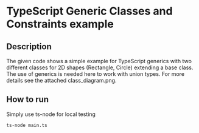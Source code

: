 # TypeScript Generic Classes and Constraints example

## Description
The given code shows a simple example for TypeScript generics with two different classes for 2D shapes (Rectangle, Circle) extending a base class. The use of generics is needed here to work with union types. For more details see the attached class_diagram.png.

## How to run

Simply use ts-node for local testing

```
ts-node main.ts
```
